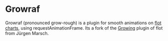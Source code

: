 Growraf
=======

Growraf (pronounced grow-rough) is a plugin for smooth animations on [flot charts](http://www.flotcharts.org), using requestAnimationFrame.
Its a fork of the [Growing](https://github.com/jumjum123/JUMFlot) plugin of flot from Jürgen Marsch.

